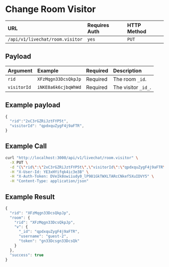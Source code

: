 # Change Room Visitor

| URL | Requires Auth | HTTP Method |
| :--- | :--- | :--- |
| `/api/v1/livechat/room.visitor` | `yes` | `PUT` |

## Payload

| Argument | Example | Required | Description |
| :--- | :--- | :--- | :--- |
| `rid` | `XFzMqgn33DcsQkpJp` | Required | The room `_id`. |
| `visitorId` | `iNKE8a6k6cjbqWhWd` | Required | The visitor `_id_`. |

## Example payload

```javascript
{
  "rid":"2xC3rGZRiJztFYP5t",
  "visitorId": "qpdxquZygF4j9aFTR",
}
```

## Example Call

```bash
curl "http://localhost:3000/api/v1/livechat/room.visitor" \
  -X PUT \
  -d "{\"rid\":\"2xC3rGZRiJztFYP5t\",\"visitorId\":\"qpdxquZygF4j9aFTR\"}" \
  -H "X-User-Id: YE3xHYifqk4ic3e3B" \
  -H "X-Auth-Token: DVeIk8owiiudy0_lP981GkTWXLTARcCNkef5XuIDVY5" \
  -H "Content-Type: application/json"
```

## Example Result

```javascript
{
  "rid": "XFzMqgn33DcsQkpJp",
  "room": {
    "rid": "XFzMqgn33DcsQkpJp",
    "v": {
      "_id": "qpdxquZygF4j9aFTR",
      "username": "guest-2",
      "token": "gn33Dcsgn33DcsQk"
    }
  },
  "success": true
}
```



